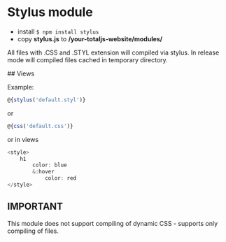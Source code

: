 # Stylus module

- install `$ npm install stylus`
- copy **stylus.js** to __/your-totaljs-website/modules/__

All files with .CSS and .STYL extension will compiled via stylus. In release mode will compiled files cached in temporary directory.

## Views

Example:

```javascript
@{stylus('default.styl')}
```

or

```javascript
@{css('default.css')}
```

or in views

```javascript
<style>
    h1
        color: blue
        &:hover
            color: red
</style>
```


## IMPORTANT

This module does not support compiling of dynamic CSS - supports only compiling of files.
